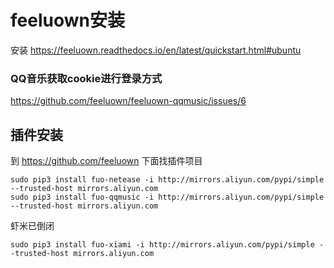 # feeluown安装
安装
https://feeluown.readthedocs.io/en/latest/quickstart.html#ubuntu

### QQ音乐获取cookie进行登录方式
https://github.com/feeluown/feeluown-qqmusic/issues/6

## 插件安装
到 https://github.com/feeluown 下面找插件项目
```
sudo pip3 install fuo-netease -i http://mirrors.aliyun.com/pypi/simple --trusted-host mirrors.aliyun.com
sudo pip3 install fuo-qqmusic -i http://mirrors.aliyun.com/pypi/simple --trusted-host mirrors.aliyun.com
```



虾米已倒闭
```
sudo pip3 install fuo-xiami -i http://mirrors.aliyun.com/pypi/simple --trusted-host mirrors.aliyun.com
```
